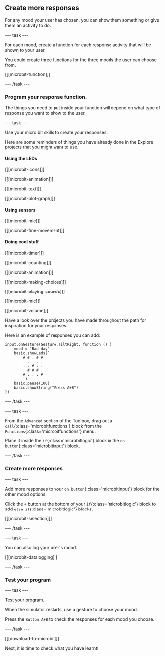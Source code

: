 ## Create more responses

For any mood your user has chosen, you can show  them something or give them an activity to do.

--- task ---

For each mood, create a function for each response activity that will be shown to your user. 

You could create three functions for the three moods the user can choose from.

[[[microbit-function]]]

--- /task ---

### Program your response function. 

The things you need to put inside your function will depend on what type of response you want to show to the user. 

--- task ---

Use your micro:bit skills to create your responses. 

Here are some reminders of things you have already done in the Explore projects that you might want to use.

#### Using the LEDs

[[[microbit-icons]]]

[[[microbit-animation]]]

[[[microbit-text]]]

[[[microbit-plot-graph]]]

#### Using sensors

[[[microbit-mic]]]

[[[microbit-fine-movement]]]

#### Doing cool stuff

[[[microbit-timer]]]

[[[microbit-counting]]]

[[[microbit-animation]]]

[[[microbit-making-choices]]]

[[[microbit-playing-sounds]]]

[[[microbit-mic]]]

[[[microbit-volume]]]

Have a look over the projects you have made throughout the path for inspiration for your responses.

Here is an example of responses you can add:

```microbit
input.onGesture(Gesture.TiltRight, function () {
    mood = "Bad day"
    basic.showLeds(`
        # # . # #
        . . . . .
        . . # . .
        . # # # .
        # . . . #
        `)
    basic.pause(100)
    basic.showString("Press A+B")
})
```
--- /task ---

--- task ---

From the `Advanced` section of the Toolbox, drag out a `call`{:class='microbitfunctions'} block from the `Functions`{:class='microbitfunctions'} menu.

Place it inside the `if`{:class='microbitlogic'} block in the `on button`{:class='microbitinput'} block.

--- /task ---

### Create more responses

--- task ---

Add more responses to your `on button`{:class='microbitinput'} block for the other mood options.

Click the `+` button at the bottom of your `if`{:class='microbitlogic'} block to add `else if`{:class='microbitlogic'} blocks.

[[[microbit-selection]]]

--- /task ---

--- task ---

You can also log your user's mood.

[[[microbit-datalogging]]]

--- /task ---

### Test your program

--- task ---

Test your program. 

When the simulator restarts, use a gesture to choose your mood.

Press the `Button A+B` to check the responses for each mood you choose.


--- /task ---

[[[download-to-microbit]]]

Next, it is time to check what you have learnt!